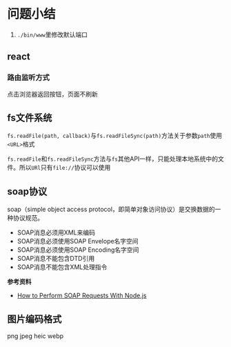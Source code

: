 # 问题小结

1. `./bin/www`里修改默认端口

## react

### 路由监听方式


点击浏览器返回按钮，页面不刷新


## fs文件系统

`fs.readFile(path, callback)`与`fs.readFileSync(path)`方法关于参数`path`使用`<URL>`格式

`fs.readFile`和`fs.readFileSync`方法与`fs`其他API一样，只能处理本地系统中的文件。所以`URl`只有`file://`协议可以使用

## soap协议
soap（simple object access protocol，即简单对象访问协议）是交换数据的一种协议规范。

- SOAP消息必须用XML来编码
- SOAP消息必须使用SOAP Envelope名字空间
- SOAP消息必须使用SOAP Encoding名字空间
- SOAP消息不能包含DTD引用
- SOAP消息不能包含XML处理指令

**参考资料**
- [How to Perform SOAP Requests With Node.js](https://betterprogramming.pub/how-to-perform-soap-requests-with-node-js-4a9627070eb6)

## 图片编码格式
png jpeg heic webp